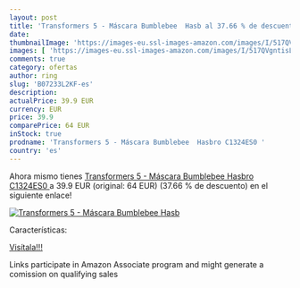 ```yaml
---
layout: post
title: 'Transformers 5 - Máscara Bumblebee  Hasb al 37.66 % de descuento'
date: 
thumbnailImage: 'https://images-eu.ssl-images-amazon.com/images/I/517QVgntisL._SL200_.jpg'
images: [ 'https://images-eu.ssl-images-amazon.com/images/I/517QVgntisL._SL200_.jpg' ]
comments: true
category: ofertas
author: ring
slug: 'B07233L2KF-es'
description:
actualPrice: 39.9 EUR
currency: EUR
price: 39.9
comparePrice: 64 EUR
inStock: true
prodname: 'Transformers 5 - Máscara Bumblebee  Hasbro C1324ES0 '
country: 'es'
---
```


Ahora mismo tienes [Transformers 5 - Máscara Bumblebee  Hasbro C1324ES0 ](https://www.amazon.es/dp/B07233L2KF/?tag=tolees-21) a 39.9 EUR (original: 64 EUR) (37.66 %  de descuento) en el siguiente enlace!

[![Transformers 5 - Máscara Bumblebee  Hasb](https://images-eu.ssl-images-amazon.com/images/I/517QVgntisL._SL200_.jpg)](https://www.amazon.es/dp/B07233L2KF/?tag=tolees-21)

Características:


[Visítala!!!](https://www.amazon.es/dp/B07233L2KF/?tag=tolees-21)

Links participate in Amazon Associate program and might generate a comission on qualifying sales
